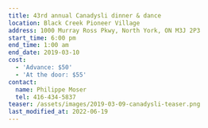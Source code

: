 ```yaml
---
title: 43rd annual Canadysli dinner & dance
location: Black Creek Pioneer Village
address: 1000 Murray Ross Pkwy, North York, ON M3J 2P3
start_time: 6:00 pm
end_time: 1:00 am
end_date: 2019-03-10
cost:
  - 'Advance: $50'
  - 'At the door: $55'
contact:
  name: Philippe Moser
  tel: 416-434-5837
teaser: /assets/images/2019-03-09-canadysli-teaser.png
last_modified_at: 2022-06-19
---
```

